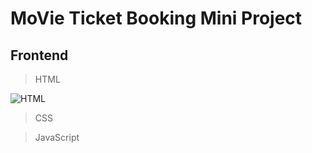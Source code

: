 # MoVie Ticket Booking Mini Project

## Frontend
> HTML

![HTML](https://www.w3.org/html/logo/downloads/HTML5_Logo_64.png)

> CSS


> JavaScript


